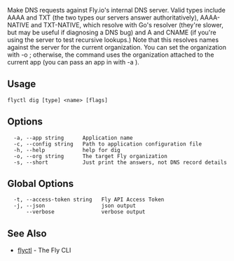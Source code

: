 Make DNS requests against Fly.io's internal DNS server. Valid types include
AAAA and TXT (the two types our servers answer authoritatively), AAAA-NATIVE
and TXT-NATIVE, which resolve with Go's resolver (they're slower,
but may be useful if diagnosing a DNS bug) and A and CNAME
(if you're using the server to test recursive lookups.)
Note that this resolves names against the server for the current organization. You can
set the organization with -o <org-slug>; otherwise, the command uses the organization
attached to the current app (you can pass an app in with -a <appname>).

## Usage
~~~
flyctl dig [type] <name> [flags]
~~~

## Options

~~~
  -a, --app string      Application name
  -c, --config string   Path to application configuration file
  -h, --help            help for dig
  -o, --org string      The target Fly organization
  -s, --short           Just print the answers, not DNS record details
~~~

## Global Options

~~~
  -t, --access-token string   Fly API Access Token
  -j, --json                  json output
      --verbose               verbose output
~~~

## See Also

* [flyctl](/docs/flyctl/help/)	 - The Fly CLI

